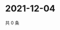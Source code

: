 # 2021-12-04

共 0 条

<!-- BEGIN WEIBO -->
<!-- 最后更新时间 Sat Dec 04 2021 02:00:58 GMT+0800 (China Standard Time) -->

<!-- END WEIBO -->
